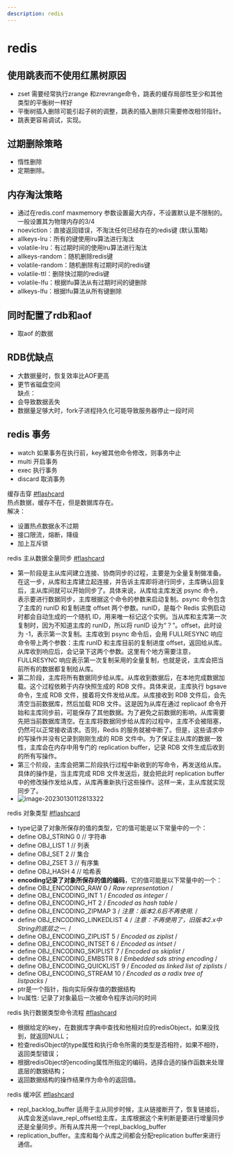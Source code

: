 ```yaml
---
description: redis
---
```


# redis

## 使用跳表而不使用红黑树原因&#x20;

* zset 需要经常执行zrange 和zrevrange命令，跳表的缓存局部性至少和其他类型的平衡树一样好
* 平衡树插入删除可能引起子树的调整，跳表的插入删除只需要修改相邻指针。
* 跳表更容易调试，实现。

## 过期删除策略&#x20;

* 惰性删除
* 定期删除。

## 内存淘汰策略&#x20;

* 通过在redis.conf maxmemory 参数设置最大内存，不设置默认是不限制的。一般设置其为物理内存的3/4
* noeviction：直接返回错误，不淘汰任何已经存在的redis键 (默认策略)
* allkeys-lru：所有的键使用lru算法进行淘汰
* volatile-lru：有过期时间的使用lru算法进行淘汰
* allkeys-random：随机删除redis键
* volatile-random：随机删除有过期时间的redis键
* volatile-ttl：删除快过期的redis键
* volatile-lfu：根据lfu算法从有过期时间的键删除
* allkeys-lfu：根据lfu算法从所有键删除

##

## 同时配置了rdb和aof&#x20;

* 取aof 的数据

## RDB优缺点&#x20;

* 大数据量时，恢复效率比AOF更高
* 更节省磁盘空间\
  缺点：
* 会导致数据丢失
* 数据量足够大时，fork子进程持久化可能导致服务器停止一段时间



## redis 事务&#x20;

* watch 如果事务在执行前，key被其他命令修改，则事务中止
* multi 开启事务
* exec 执行事务
* discard 取消事务









缓存击穿 [#flashcard](app://obsidian.md/index.html#flashcard)\
热点数据，缓存不在，但是数据库存在。\
解决：

* 设置热点数据永不过期
* 接口限流，熔断，降级
* 加上互斥锁



redis 主从数据全量同步 [#flashcard](app://obsidian.md/index.html#flashcard)

* 第一阶段是主从库间建立连接、协商同步的过程，主要是为全量复制做准备。在这一步，从库和主库建立起连接，并告诉主库即将进行同步，主库确认回复后，主从库间就可以开始同步了。具体来说，从库给主库发送 psync 命令，表示要进行数据同步，主库根据这个命令的参数来启动复制。psync 命令包含了主库的 runID 和复制进度 offset 两个参数。runID，是每个 Redis 实例启动时都会自动生成的一个随机 ID，用来唯一标记这个实例。当从库和主库第一次复制时，因为不知道主库的 runID，所以将 runID 设为“？”。offset，此时设为 -1，表示第一次复制。主库收到 psync 命令后，会用 FULLRESYNC 响应命令带上两个参数：主库 runID 和主库目前的复制进度 offset，返回给从库。从库收到响应后，会记录下这两个参数。这里有个地方需要注意，FULLRESYNC 响应表示第一次复制采用的全量复制，也就是说，主库会把当前所有的数据都复制给从库。
* 第二阶段，主库将所有数据同步给从库。从库收到数据后，在本地完成数据加载。这个过程依赖于内存快照生成的 RDB 文件。具体来说，主库执行 bgsave 命令，生成 RDB 文件，接着将文件发给从库。从库接收到 RDB 文件后，会先清空当前数据库，然后加载 RDB 文件。这是因为从库在通过 replicaof 命令开始和主库同步前，可能保存了其他数据。为了避免之前数据的影响，从库需要先把当前数据库清空。在主库将数据同步给从库的过程中，主库不会被阻塞，仍然可以正常接收请求。否则，Redis 的服务就被中断了。但是，这些请求中的写操作并没有记录到刚刚生成的 RDB 文件中。为了保证主从库的数据一致性，主库会在内存中用专门的 replication buffer，记录 RDB 文件生成后收到的所有写操作。
* 第三个阶段，主库会把第二阶段执行过程中新收到的写命令，再发送给从库。具体的操作是，当主库完成 RDB 文件发送后，就会把此时 replication buffer 中的修改操作发给从库，从库再重新执行这些操作。这样一来，主从库就实现同步了。
* ![image-20230130112813322](https://cdn.jsdelivr.net/gh/lwx-fly/img@master/img/image-20230130112813322.png)

redis 对象类型 [#flashcard](app://obsidian.md/index.html#flashcard)

* type记录了对象所保存的值的类型，它的值可能是以下常量中的一个：
* define OBJ\_STRING 0 // 字符串
* define OBJ\_LIST 1 // 列表
* define OBJ\_SET 2 // 集合
* define OBJ\_ZSET 3 // 有序集
* define OBJ\_HASH 4 // 哈希表
* **encoding记录了对象所保存的值的编码**，它的值可能是以下常量中的一个：
* define OBJ\_ENCODING\_RAW 0 / _Raw representation_ /
* define OBJ\_ENCODING\_INT 1 / _Encoded as integer_ /
* define OBJ\_ENCODING\_HT 2 / _Encoded as hash table_ /
* define OBJ\_ENCODING\_ZIPMAP 3 / _注意：版本2.6后不再使用._ /
* define OBJ\_ENCODING\_LINKEDLIST 4 / _注意：不再使用了，旧版本2.x中String的底层之一._ /
* define OBJ\_ENCODING\_ZIPLIST 5 / _Encoded as ziplist_ /
* define OBJ\_ENCODING\_INTSET 6 / _Encoded as intset_ /
* define OBJ\_ENCODING\_SKIPLIST 7 / _Encoded as skiplist_ /
* define OBJ\_ENCODING\_EMBSTR 8 / _Embedded sds string encoding_ /
* define OBJ\_ENCODING\_QUICKLIST 9 / _Encoded as linked list of ziplists_ /
* define OBJ\_ENCODING\_STREAM 10 / _Encoded as a radix tree of listpacks_ /
* ptr是一个指针，指向实际保存值的数据结构
* lru属性: 记录了对象最后一次被命令程序访问的时间

redis 执行数据类型命令流程 [#flashcard](app://obsidian.md/index.html#flashcard)

* 根据给定的key，在数据库字典中查找和他相对应的redisObject，如果没找到，就返回NULL；
* 检查redisObject的type属性和执行命令所需的类型是否相符，如果不相符，返回类型错误；
* 根据redisObject的encoding属性所指定的编码，选择合适的操作函数来处理底层的数据结构；
* 返回数据结构的操作结果作为命令的返回值。



redis 缓冲区 [#flashcard](app://obsidian.md/index.html#flashcard)

* repl\_backlog\_buffer 适用于主从同步时候，主从链接断开了，恢复链接后，从库会发送slave\_repl\_offset给主库，主库根据这个来判断是要进行增量同步还是全量同步。所有从库共用一个repl\_backlog\_buffer
* replication\_buffer。主库和每个从库之间都会分配replication buffer来进行通信。

